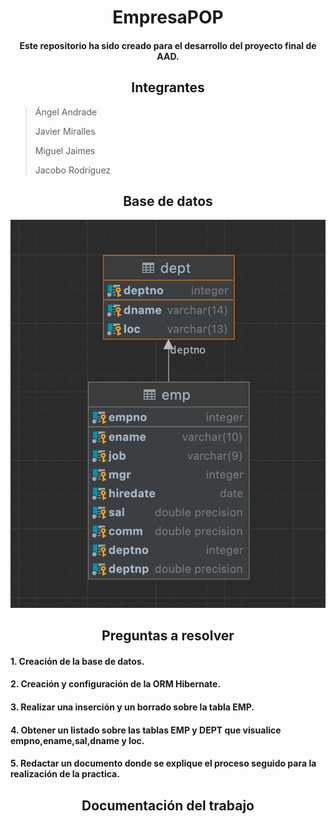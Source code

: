 <h1 align="center"> EmpresaPOP </h1>

<h4 align="center">Este repositorio ha sido creado para el desarrollo del proyecto final de AAD. </h4>

<h2 align="center"> Integrantes </h2>

> Ángel Andrade
> 
> Javier Miralles
> 
> Miguel Jaimes
> 
> Jacobo Rodríguez

<h2 align="center"> Base de datos </h2>

<img src="https://github.com/FlagshipDev/EmpresaPOP/blob/63c5dca163688cc617458c21f1f29e23b13b510e/docs/base%20de%20datos.jpeg" alt="EmpresaPOP"/>

<h2 align="center"> Preguntas a resolver </h2>

<h4> 1. Creación de la base de datos. </h4>
<h4> 2. Creación y configuración de la ORM Hibernate. </h4>
<h4> 3. Realizar una inserción y un borrado sobre la tabla EMP. </h4>
<h4> 4. Obtener un listado sobre las tablas EMP y DEPT que visualice empno,ename,sal,dname y loc. </h4>
<h4> 5. Redactar un documento donde se explique el proceso seguido para la realización de la practica. </h4>

<h2 align="center"> Documentación del trabajo </h2>
